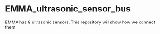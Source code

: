 EMMA_ultrasonic_sensor_bus
==========================

EMMA has 8 ultrasonic sensors. This repository will show how we connect them
